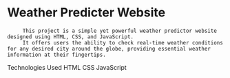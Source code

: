 # Weather Predicter  Website
         This project is a simple yet powerful weather predictor website designed using HTML, CSS, and JavaScript. 
         It offers users the ability to check real-time weather conditions for any desired city around the globe, providing essential weather information at their fingertips.

 Technologies Used
           HTML
           CSS
            JavaScript

